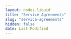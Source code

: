 ```yaml
---
layout: nodes.liquid
title: "Service Agreements"
slug: "service-agreements"
hidden: false
date: Last Modified
---
```

